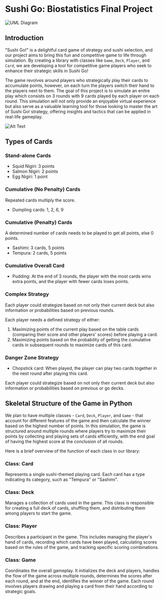 # Sushi Go: Biostatistics Final Project
![UML Diagram](https://private-user-images.githubusercontent.com/141798228/321368094-26724e4b-869d-4002-9b3d-38a2245eb292.png?jwt=eyJhbGciOiJIUzI1NiIsInR5cCI6IkpXVCJ9.eyJpc3MiOiJnaXRodWIuY29tIiwiYXVkIjoicmF3LmdpdGh1YnVzZXJjb250ZW50LmNvbSIsImtleSI6ImtleTUiLCJleHAiOjE3MTI3NzUzNTIsIm5iZiI6MTcxMjc3NTA1MiwicGF0aCI6Ii8xNDE3OTgyMjgvMzIxMzY4MDk0LTI2NzI0ZTRiLTg2OWQtNDAwMi05YjNkLTM4YTIyNDVlYjI5Mi5wbmc\_WC1BbXotQWxnb3JpdGhtPUFXUzQtSE1BQy1TSEEyNTYmWC1BbXotQ3JlZGVudGlhbD1BS0lBVkNPRFlMU0E1M1BRSzRaQSUyRjIwMjQwNDEwJTJGdXMtZWFzdC0xJTJGczMlMkZhd3M0X3JlcXVlc3QmWC1BbXotRGF0ZT0yMDI0MDQxMFQxODUwNTJaJlgtQW16LUV4cGlyZXM9MzAwJlgtQW16LVNpZ25hdHVyZT0xMTA2MGYzOTFkZDYwNzgyZmUyNzA3OWQ2NmJlMmUzMjFlM2VjMzRmZmFjNTA2MGQ4MGU4Njk4Y2YxMGNjMzUyJlgtQW16LVNpZ25lZEhlYWRlcnM9aG9zdCZhY3Rvcl9pZD0wJmtleV9pZD0wJnJlcG9faWQ9MCJ9.5HtstFJbYv2_f_WtZOtrYotexpZDFz6sPqutAcmaDF0)

## Introduction
"Sushi Go!" is a delightful card game of strategy and sushi selection, and our project aims to bring this fun and competitive game to life through simulation. By creating a library with classes like `Game`, `Deck`, `Player`, and `Card`, we are developing a tool for competitive game players who seek to enhance their strategic skills in Sushi Go! 

The game revolves around players who strategically play their cards to accumulate points, however, on each turn the players switch their hand to the players next to them. The goal of this project is to simulate an enitre play which consists on 3 rounds with 9 cards played by each player on each round. This simulation will not only provide an enjoyable virtual experience but also serve as a valuable learning tool for those looking to master the art of Sushi Go! strategy, offering insights and tactics that can be applied in real-life gameplay.

![Alt Text](https://private-user-images.githubusercontent.com/141798228/321367429-b02c0d88-13a3-4160-8ae6-db51f0c2d67a.png?jwt=eyJhbGciOiJIUzI1NiIsInR5cCI6IkpXVCJ9.eyJpc3MiOiJnaXRodWIuY29tIiwiYXVkIjoicmF3LmdpdGh1YnVzZXJjb250ZW50LmNvbSIsImtleSI6ImtleTUiLCJleHAiOjE3MTI3NzUxOTksIm5iZiI6MTcxMjc3NDg5OSwicGF0aCI6Ii8xNDE3OTgyMjgvMzIxMzY3NDI5LWIwMmMwZDg4LTEzYTMtNDE2MC04YWU2LWRiNTFmMGMyZDY3YS5wbmc\_WC1BbXotQWxnb3JpdGhtPUFXUzQtSE1BQy1TSEEyNTYmWC1BbXotQ3JlZGVudGlhbD1BS0lBVkNPRFlMU0E1M1BRSzRaQSUyRjIwMjQwNDEwJTJGdXMtZWFzdC0xJTJGczMlMkZhd3M0X3JlcXVlc3QmWC1BbXotRGF0ZT0yMDI0MDQxMFQxODQ4MTlaJlgtQW16LUV4cGlyZXM9MzAwJlgtQW16LVNpZ25hdHVyZT02OTkwMDRiMWE2OWE4OTAwODgzM2MxNjRiOTAyYTg0NTg5YWQ1OTVmOTdlMjU2MzRiYWM4NzJiYTMwN2JmMjkyJlgtQW16LVNpZ25lZEhlYWRlcnM9aG9zdCZhY3Rvcl9pZD0wJmtleV9pZD0wJnJlcG9faWQ9MCJ9.OtkdQbk9HLb5b75RiKTDq6YyRk5RXxe4agao66HFlF4)

## Types of Cards
### Stand-alone Cards
- Squid Nigiri: 3 points
- Salmon Nigiri: 2 points
- Egg Nigiri: 1 point

### Cumulative (No Penalty) Cards
Repeated cards multiply the score.
- Dumpling cards: 1, 2, 6, 9

### Cumulative (Penalty) Cards
A determined number of cards needs to be played to get all points, else 0 points.
- Sashimi: 3 cards, 5 points
- Tempura: 2 cards, 5 points

### Cumulative Overall Card
- Pudding: At the end of 3 rounds, the player with the most cards wins extra points, and the player with fewer cards loses points.

### Complex Strategy
Each player could strategize based on not only their current deck but also information or probabilities based on previous rounds.

Each player needs a defined strategy of either:
1. Maximizing points of the current play based on the table cards (comparing their score and other players' scores) before playing a card.
2. Maximizing points based on the probability of getting the cumulative cards in subsequent rounds to maximize cards of this card.

### Danger Zone Strategy
- Chopstick card: When played, the player can play two cards together in the next round after playing this card.

Each player could strategize based on not only their current deck but also information or probabilities based on previous or go decks.

## Skeletal Structure of the Game in Python
We plan to have multiple classes - `Card`, `Deck`, `Player`, and `Game` - that account for different features of the game and then calculate the winner based on the highest number of points. In this simulation, the game is structured around multiple rounds where players try to maximize their points by collecting and playing sets of cards efficiently, with the end goal of having the highest score at the conclusion of all rounds.

Here is a brief overview of the function of each class in our library:

### Class: Card
Represents a single sushi-themed playing card. Each card has a type indicating its category, such as "Tempura" or "Sashimi".

### Class: Deck
Manages a collection of cards used in the game. This class is responsible for creating a full deck of cards, shuffling them, and distributing them among players to start the game.

### Class: Player
Describes a participant in the game. This includes managing the player's hand of cards, recording which cards have been played, calculating scores based on the rules of the game, and tracking specific scoring combinations.

### Class: Game
Coordinates the overall gameplay. It initializes the deck and players, handles the flow of the game across multiple rounds, determines the scores after each round, and at the end, identifies the winner of the game. Each round involves players drawing and playing a card from their hand according to strategic goals.

